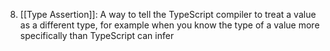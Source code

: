 8. [[Type Assertion]]: A way to tell the TypeScript compiler to treat a value as a different type, for example when you know the type of a value more specifically than TypeScript can infer